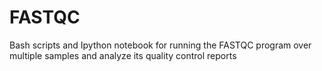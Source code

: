 FASTQC
======

Bash scripts and Ipython notebook for running the FASTQC program over multiple samples and analyze its quality control reports
